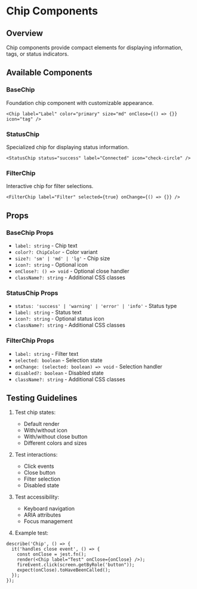 # Chip Components

## Overview

Chip components provide compact elements for displaying information, tags, or status indicators.

## Available Components

### BaseChip

Foundation chip component with customizable appearance.

```tsx
<Chip label="Label" color="primary" size="md" onClose={() => {}} icon="tag" />
```

### StatusChip

Specialized chip for displaying status information.

```tsx
<StatusChip status="success" label="Connected" icon="check-circle" />
```

### FilterChip

Interactive chip for filter selections.

```tsx
<FilterChip label="Filter" selected={true} onChange={() => {}} />
```

## Props

### BaseChip Props

- `label: string` - Chip text
- `color?: ChipColor` - Color variant
- `size?: 'sm' | 'md' | 'lg'` - Chip size
- `icon?: string` - Optional icon
- `onClose?: () => void` - Optional close handler
- `className?: string` - Additional CSS classes

### StatusChip Props

- `status: 'success' | 'warning' | 'error' | 'info'` - Status type
- `label: string` - Status text
- `icon?: string` - Optional status icon
- `className?: string` - Additional CSS classes

### FilterChip Props

- `label: string` - Filter text
- `selected: boolean` - Selection state
- `onChange: (selected: boolean) => void` - Selection handler
- `disabled?: boolean` - Disabled state
- `className?: string` - Additional CSS classes

## Testing Guidelines

1. Test chip states:

   - Default render
   - With/without icon
   - With/without close button
   - Different colors and sizes

2. Test interactions:

   - Click events
   - Close button
   - Filter selection
   - Disabled state

3. Test accessibility:

   - Keyboard navigation
   - ARIA attributes
   - Focus management

4. Example test:

```tsx
describe('Chip', () => {
  it('handles close event', () => {
    const onClose = jest.fn();
    render(<Chip label="Test" onClose={onClose} />);
    fireEvent.click(screen.getByRole('button"));
    expect(onClose).toHaveBeenCalled();
  });
});
```
